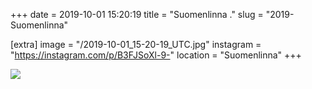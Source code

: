 +++
date = 2019-10-01 15:20:19
title = "Suomenlinna ."
slug = "2019-Suomenlinna"

[extra]
image = "/2019-10-01_15-20-19_UTC.jpg"
instagram = "https://instagram.com/p/B3FJSoXl-9-"
location = "Suomenlinna"
+++

<img src="/2019-10-01_15-20-19_UTC.jpg" />
